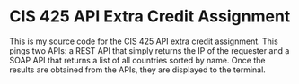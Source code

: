 # CIS 425 API Extra Credit Assignment
This is my source code for the CIS 425 API extra credit assignment. This pings two APIs: a REST API that simply returns the IP of the requester and a SOAP API that returns a list
of all countries sorted by name. Once the results are obtained from the APIs, they are displayed to the terminal.
